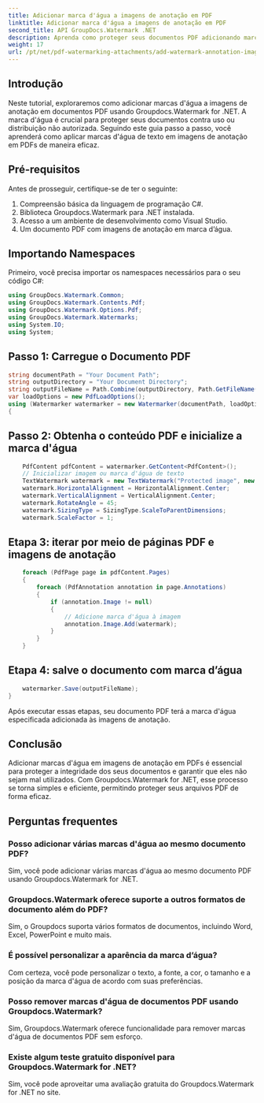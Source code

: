 ```yaml
---
title: Adicionar marca d'água a imagens de anotação em PDF
linktitle: Adicionar marca d'água a imagens de anotação em PDF
second_title: API GroupDocs.Watermark .NET
description: Aprenda como proteger seus documentos PDF adicionando marcas d’água às imagens de anotação usando Groupdocs.Watermark for .NET.
weight: 17
url: /pt/net/pdf-watermarking-attachments/add-watermark-annotation-images-pdf/
---
```

## Introdução
Neste tutorial, exploraremos como adicionar marcas d'água a imagens de anotação em documentos PDF usando Groupdocs.Watermark for .NET. A marca d'água é crucial para proteger seus documentos contra uso ou distribuição não autorizada. Seguindo este guia passo a passo, você aprenderá como aplicar marcas d'água de texto em imagens de anotação em PDFs de maneira eficaz.
## Pré-requisitos
Antes de prosseguir, certifique-se de ter o seguinte:
1. Compreensão básica da linguagem de programação C#.
2. Biblioteca Groupdocs.Watermark para .NET instalada.
3. Acesso a um ambiente de desenvolvimento como Visual Studio.
4. Um documento PDF com imagens de anotação em marca d’água.

## Importando Namespaces
Primeiro, você precisa importar os namespaces necessários para o seu código C#:
```csharp
using GroupDocs.Watermark.Common;
using GroupDocs.Watermark.Contents.Pdf;
using GroupDocs.Watermark.Options.Pdf;
using GroupDocs.Watermark.Watermarks;
using System.IO;
using System;
```
## Passo 1: Carregue o Documento PDF
```csharp
string documentPath = "Your Document Path";
string outputDirectory = "Your Document Directory";
string outputFileName = Path.Combine(outputDirectory, Path.GetFileName(documentPath));
var loadOptions = new PdfLoadOptions();
using (Watermarker watermarker = new Watermarker(documentPath, loadOptions))
{
```
## Passo 2: Obtenha o conteúdo PDF e inicialize a marca d'água
```csharp
    PdfContent pdfContent = watermarker.GetContent<PdfContent>();
    // Inicializar imagem ou marca d'água de texto
    TextWatermark watermark = new TextWatermark("Protected image", new Font("Arial", 8));
    watermark.HorizontalAlignment = HorizontalAlignment.Center;
    watermark.VerticalAlignment = VerticalAlignment.Center;
    watermark.RotateAngle = 45;
    watermark.SizingType = SizingType.ScaleToParentDimensions;
    watermark.ScaleFactor = 1;
```
## Etapa 3: iterar por meio de páginas PDF e imagens de anotação
```csharp
    foreach (PdfPage page in pdfContent.Pages)
    {
        foreach (PdfAnnotation annotation in page.Annotations)
        {
            if (annotation.Image != null)
            {
                // Adicione marca d'água à imagem
                annotation.Image.Add(watermark);
            }
        }
    }
```
## Etapa 4: salve o documento com marca d’água
```csharp
    watermarker.Save(outputFileName);
}
```
Após executar essas etapas, seu documento PDF terá a marca d'água especificada adicionada às imagens de anotação.

## Conclusão
Adicionar marcas d'água em imagens de anotação em PDFs é essencial para proteger a integridade dos seus documentos e garantir que eles não sejam mal utilizados. Com Groupdocs.Watermark for .NET, esse processo se torna simples e eficiente, permitindo proteger seus arquivos PDF de forma eficaz.
## Perguntas frequentes
### Posso adicionar várias marcas d'água ao mesmo documento PDF?
Sim, você pode adicionar várias marcas d'água ao mesmo documento PDF usando Groupdocs.Watermark for .NET.
### Groupdocs.Watermark oferece suporte a outros formatos de documento além do PDF?
Sim, o Groupdocs suporta vários formatos de documentos, incluindo Word, Excel, PowerPoint e muito mais.
### É possível personalizar a aparência da marca d’água?
Com certeza, você pode personalizar o texto, a fonte, a cor, o tamanho e a posição da marca d'água de acordo com suas preferências.
### Posso remover marcas d'água de documentos PDF usando Groupdocs.Watermark?
Sim, Groupdocs.Watermark oferece funcionalidade para remover marcas d'água de documentos PDF sem esforço.
### Existe algum teste gratuito disponível para Groupdocs.Watermark for .NET?
Sim, você pode aproveitar uma avaliação gratuita do Groupdocs.Watermark for .NET no site.